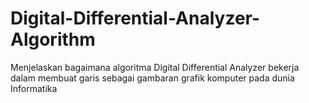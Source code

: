 # Digital-Differential-Analyzer-Algorithm
Menjelaskan bagaimana algoritma Digital Differential Analyzer bekerja dalam membuat garis sebagai gambaran grafik komputer pada dunia Informatika
